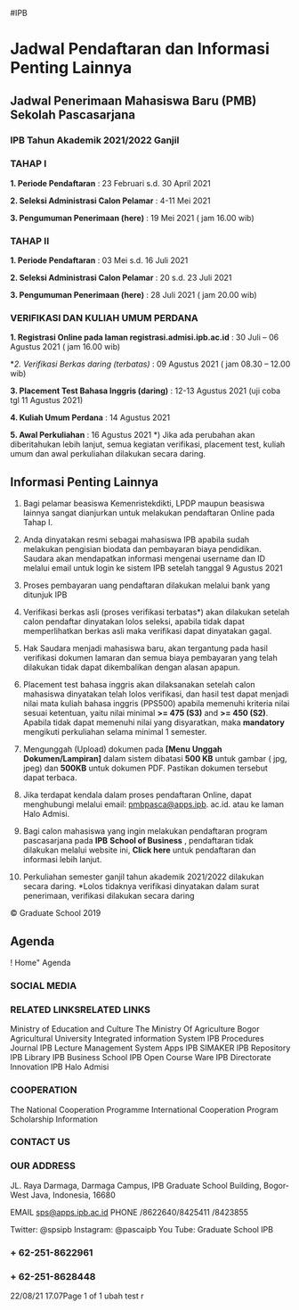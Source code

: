 #IPB 
# Jadwal Pendaftaran  dan Informasi Penting Lainnya 

## Jadwal Penerimaan Mahasiswa  Baru (PMB) Sekolah Pascasarjana 

### IPB Tahun Akademik 2021/2022  Ganjil 

### TAHAP I 

**1. Periode Pendaftaran** : 23 Februari s.d. 30 April 2021 

**2. Seleksi Administrasi Calon Pelamar** : 4-11 Mei 2021 

**3. Pengumuman Penerimaan (here)** : 19 Mei 2021 ( jam 16.00 wib) 

### TAHAP II 

**1. Periode Pendaftaran** : 03 Mei s.d. 16 Juli 2021 

**2. Seleksi Administrasi Calon Pelamar** : 20 s.d. 23 Juli 2021 

**3. Pengumuman Penerimaan (here)** : 28 Juli 2021 ( jam 20.00 wib) 

### VERIFIKASI DAN KULIAH UMUM PERDANA 

**1. Registrasi Online pada laman registrasi.admisi.ipb.ac.id** : 30 Juli – 06 Agustus 2021 ( jam 16.00 wib) 

**2. Verifikasi Berkas daring (*terbatas)** : 09 Agustus 2021 ( jam 08.30 – 12.00 wib) 

**3. Placement Test Bahasa Inggris (daring)** : 12-13 Agustus 2021 (uji coba tgl 11 Agustus 2021) 

**4. Kuliah Umum Perdana** : 14 Agustus 2021 

**5. Awal Perkuliahan** : 16 Agustus 2021 *) Jika ada perubahan akan diberitahukan lebih lanjut, semua kegiatan verifikasi, placement test, kuliah umum dan awal perkuliahan dilakukan secara daring. 

## Informasi Penting Lainnya 

1. Bagi pelamar beasiswa Kemenristekdikti, LPDP     maupun beasiswa lainnya sangat dianjurkan     untuk melakukan pendaftaran Online pada Tahap     I. 

2. Anda dinyatakan resmi sebagai mahasiswa IPB     apabila sudah melakukan pengisian biodata dan     pembayaran biaya pendidikan. Saudara akan     mendapatkan informasi mengenai username dan     ID melalui email untuk login ke sistem IPB setelah     tanggal 9 Agustus 2021 

3. Proses pembayaran uang pendaftaran dilakukan     melalui bank yang ditunjuk IPB 

4. Verifikasi berkas asli (proses verifikasi terbatas*)     akan dilakukan setelah calon pendaftar     dinyatakan lolos seleksi, apabila tidak dapat     memperlihatkan berkas asli maka verifikasi dapat     dinyatakan gagal. 

5. Hak Saudara menjadi mahasiswa baru, akan     tergantung pada hasil verifikasi dokumen lamaran     dan semua biaya pembayaran yang telah     dilakukan tidak dapat dikembalikan dengan     alasan apapun. 

6. Placement test bahasa inggris akan dilaksanakan     setelah calon mahasiswa dinyatakan telah lolos     verifikasi, dan hasil test dapat menjadi nilai mata     kuliah bahasa inggris (PPS500) apabila     memenuhi kriteria nilai sesuai ketentuan, yaitu     nilai minimal **>= 475 (S3)** and **>= 450 (S2)**. Apabila     tidak dapat memenuhi nilai yang disyaratkan,     maka **mandatory** mengikuti perkuliahan selama     minimal 1 semester. 

7. Mengunggah (Upload) dokumen pada **[Menu**     **Unggah Dokumen/Lampiran]** dalam sistem     dibatasi **500 KB** untuk gambar ( jpg, jpeg)     dan **500KB** untuk dokumen PDF. Pastikan     dokumen tersebut dapat terbaca. 

8. Jika terdapat kendala dalam proses     pendaftaran Online, dapat menghubungi melalui     email: pmbpasca@apps.ipb. ac.id. atau ke laman     Halo Admisi. 

9. Bagi calon mahasiswa yang ingin melakukan     pendaftaran program pascasarjana pada **IPB**     **School of Business** , pendaftaran tidak dilakukan     melalui website ini, **Click here** untuk pendaftaran     dan informasi lebih lanjut. 

10. Perkuliahan semester ganjil tahun akademik     2021/2022 dilakukan secara daring. *Lolos tidaknya verifikasi dinyatakan dalam surat penerimaan, verifikasi dilakukan secara daring 

 © Graduate School 2019 

## Agenda 

 ! Home" Agenda 

### SOCIAL MEDIA 

### RELATED LINKSRELATED LINKS 

 Ministry of Education and Culture The Ministry Of Agriculture Bogor Agricultural University Integrated information System IPB Procedures Journal IPB Lecture Management System Apps IPB SIMAKER IPB Repository IPB Library IPB Business School IPB Open Course Ware IPB Directorate Innovation IPB Halo Admisi 

### COOPERATION 

 The National Cooperation Programme International Cooperation Program Scholarship Information 

### CONTACT US 

### OUR ADDRESS 

 JL. Raya Darmaga, Darmaga Campus, IPB Graduate School Building, Bogor-West Java, Indonesia, 16680 

 EMAIL sps@apps.ipb.ac.id PHONE /8622640/8425411 /8423855 

 Twitter: @spsipb Instagram: @pascaipb You Tube: Graduate School IPB 

### + 62-251-8622961 

### + 62-251-8628448 

22/08/21 17.07Page 1 of 1 
ubah
test r

